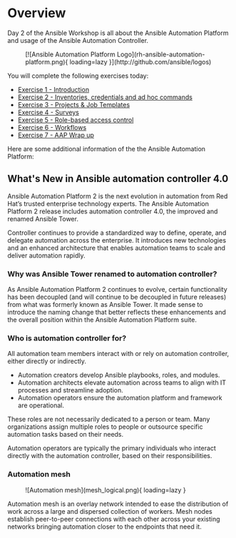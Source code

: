 # Overview

Day 2 of the Ansible Workshop is all about the Ansible Automation Platform and usage of the Ansible Automation Controller. 

<figure markdown>
  [![Ansible Automation Platform Logo](rh-ansible-automation-platform.png){ loading=lazy }](http://github.com/ansible/logos)
  <figcaption></figcaption>
</figure>

You will complete the following exercises today:

* [Exercise 1 - Introduction](automation-platform-intro.md)
* [Exercise 2 - Inventories, credentials and ad hoc commands](automation-platform-credentials.md)
* [Exercise 3 - Projects & Job Templates](automation-platform-projects.md)
* [Exercise 4 - Surveys](automation-platform-surveys.md)
* [Exercise 5 - Role-based access control](automation-platform-rbac.md)
* [Exercise 6 - Workflows](automation-platform-workflows.md)
* [Exercise 7 - AAP Wrap up](automation-platform-wrapup.md)

Here are some additional information of the the Ansible Automation Platform:

## What's New in Ansible automation controller 4.0

Ansible Automation Platform 2 is the next evolution in automation from Red Hat’s trusted enterprise technology experts. The Ansible Automation Platform 2 release includes automation controller 4.0, the improved and renamed Ansible Tower.

Controller continues to provide a standardized way to define, operate, and delegate automation across the enterprise. It introduces new technologies and an enhanced architecture that enables automation teams to scale and deliver automation rapidly. 

### Why was Ansible Tower renamed to automation controller?

As Ansible Automation Platform 2 continues to evolve, certain functionality has been decoupled (and will continue to be decoupled in future releases) from what was formerly known as Ansible Tower. It made sense to introduce the naming change that better reflects these enhancements and the overall position within the Ansible Automation Platform suite.

### Who is automation controller for?
All automation team members interact with or rely on automation controller, either directly or indirectly.

* Automation creators develop Ansible playbooks, roles, and modules.
* Automation architects elevate automation across teams to align with IT processes and streamline adoption.
* Automation operators ensure the automation platform and framework are operational.

These roles are not necessarily dedicated to a person or team. Many organizations assign multiple roles to people or outsource specific automation tasks based on their needs.

Automation operators are typically the primary individuals who interact directly with the automation controller, based on their responsibilities.

### Automation mesh

<figure markdown>
  ![Automation mesh](mesh_logical.png){ loading=lazy }
  <figcaption></figcaption>
</figure>

Automation mesh is an overlay network intended to ease the distribution of work across a large and dispersed collection of workers. Mesh nodes establish peer-to-peer connections with each other across your existing networks bringing automation closer to the endpoints that need it.